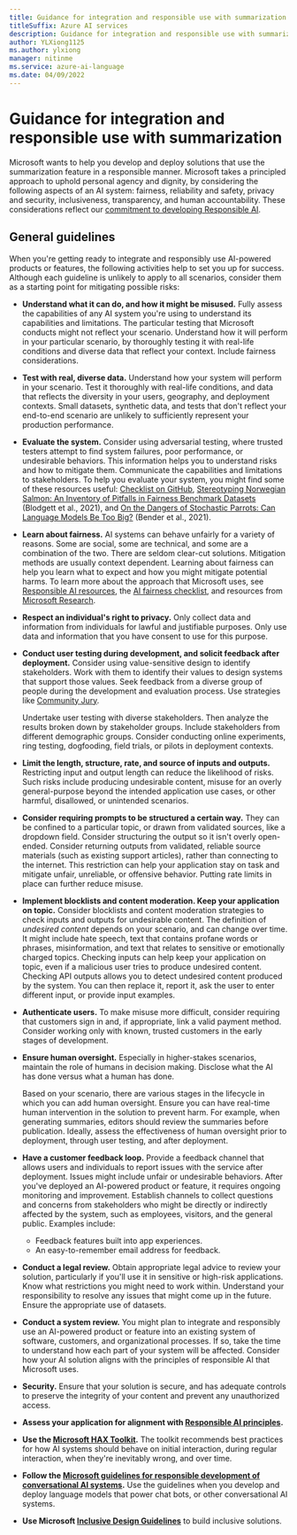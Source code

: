```yaml
---
title: Guidance for integration and responsible use with summarization
titleSuffix: Azure AI services
description: Guidance for integration and responsible use with summarization 
author: YLXiong1125
ms.author: ylxiong
manager: nitinme
ms.service: azure-ai-language
ms.date: 04/09/2022
---
```


# Guidance for integration and responsible use with summarization

Microsoft wants to help you develop and deploy solutions that use the summarization feature in a responsible manner. Microsoft takes a principled approach to uphold personal agency and dignity, by considering the following aspects of an AI system: fairness, reliability and safety, privacy and security, inclusiveness, transparency, and human accountability. These considerations reflect our [commitment to developing Responsible AI](https://www.microsoft.com/ai/responsible-ai?activetab=pivot1%3aprimaryr6).

## General guidelines

When you're getting ready to integrate and responsibly use AI-powered products or features, the following activities help to set you up for success. Although each guideline is unlikely to apply to all scenarios, consider them as a starting point for mitigating possible risks:

* **Understand what it can do, and how it might be misused.** Fully assess the capabilities of any AI system you're using to understand its capabilities and limitations. The particular testing that Microsoft conducts might not reflect your scenario. Understand how it will perform in your particular scenario, by thoroughly testing it with real-life conditions and diverse data that reflect your context. Include fairness considerations.

* **Test with real, diverse data.** Understand how your system will perform in your scenario. Test it thoroughly with real-life conditions, and data that reflects the diversity in your users, geography, and deployment contexts. Small datasets, synthetic data, and tests that don't reflect your end-to-end scenario are unlikely to sufficiently represent your production performance.

* **Evaluate the system.** Consider using adversarial testing, where trusted testers attempt to find system failures, poor performance, or undesirable behaviors. This information helps you to understand risks and how to mitigate them. Communicate the capabilities and limitations to stakeholders. To help you evaluate your system, you might find some of these resources useful: [Checklist on GitHub](https://github.com/marcotcr/checklist), [Stereotyping Norwegian Salmon: An Inventory of Pitfalls in Fairness Benchmark Datasets](https://www.microsoft.com/research/uploads/prod/2021/06/The_Salmon_paper.pdf) (Blodgett et al., 2021), and [On the Dangers of Stochastic Parrots: Can Language Models Be Too Big?](https://dl.acm.org/doi/10.1145/3442188.3445922) (Bender et al., 2021).

* **Learn about fairness.** AI systems can behave unfairly for a variety of reasons. Some are social, some are technical, and some are a combination of the two. There are seldom clear-cut solutions. Mitigation methods are usually context dependent. Learning about fairness can help you learn what to expect and how you might mitigate potential harms. To learn more about the approach that Microsoft uses, see [Responsible AI resources](https://www.microsoft.com/ai/responsible-ai-resources?activetab=pivot1%3aprimaryr4), the [AI fairness checklist](https://www.microsoft.com/research/publication/co-designing-checklists-to-understand-organizational-challenges-and-opportunities-around-fairness-in-ai/), and resources from [Microsoft Research](https://www.microsoft.com/research/theme/fate/#!publications).

* **Respect an individual's right to privacy.** Only collect data and information from individuals for lawful and justifiable purposes. Only use data and information that you have consent to use for this purpose.

* **Conduct user testing during development, and solicit feedback after deployment.** Consider using value-sensitive design to identify stakeholders. Work with them to identify their values to design systems that support those values. Seek feedback from a diverse group of people during the development and evaluation process. Use strategies like [Community Jury](/azure/architecture/guide/responsible-innovation/community-jury/).
  
  Undertake user testing with diverse stakeholders. Then analyze the results broken down by stakeholder groups. Include stakeholders from different demographic groups. Consider conducting online experiments, ring testing, dogfooding, field trials, or pilots in deployment contexts.

* **Limit the length, structure, rate, and source of inputs and outputs.** Restricting input and output length can reduce the likelihood of risks. Such risks include producing undesirable content, misuse for an overly general-purpose beyond the intended application use cases, or other harmful, disallowed, or unintended scenarios.

* **Consider requiring prompts to be structured a certain way.** They can be confined to a particular topic, or drawn from validated sources, like a dropdown field. Consider structuring the output so it isn't overly open-ended. Consider returning outputs from validated, reliable source materials (such as existing support articles), rather than connecting to the internet. This restriction can help your application stay on task and mitigate unfair, unreliable, or offensive behavior. Putting rate limits in place can further reduce misuse.

* **Implement blocklists and content moderation. Keep your application on topic.** Consider blocklists and content moderation strategies to check inputs and outputs for undesirable content. The definition of *undesired content* depends on your scenario, and can change over time. It might include hate speech, text that contains profane words or phrases, misinformation, and text that relates to sensitive or emotionally charged topics. Checking inputs can help keep your application on topic, even if a malicious user tries to produce undesired content. Checking API outputs allows you to detect undesired content produced by the system. You can then replace it, report it, ask the user to enter different input, or provide input examples.

* **Authenticate users.** To make misuse more difficult, consider requiring that customers sign in and, if appropriate, link a valid payment method. Consider working only with known, trusted customers in the early stages of development.

* **Ensure human oversight.** Especially in higher-stakes scenarios, maintain the role of humans in decision making. Disclose what the AI has done versus what a human has done.

  Based on your scenario, there are various stages in the lifecycle in which you can add human oversight. Ensure you can have real-time human intervention in the solution to prevent harm. For example, when generating summaries, editors should review the summaries before publication. Ideally, assess the effectiveness of human oversight prior to deployment, through user testing, and after deployment.

* **Have a customer feedback loop.** Provide a feedback channel that allows users and individuals to report issues with the service after deployment. Issues might include unfair or undesirable behaviors. After you've deployed an AI-powered product or feature, it requires ongoing monitoring and improvement. Establish channels to collect questions and concerns from stakeholders who might be directly or indirectly affected by the system, such as employees, visitors, and the general public. Examples include:
    - Feedback features built into app experiences.
    - An easy-to-remember email address for feedback.

* **Conduct a legal review.** Obtain appropriate legal advice to review your solution, particularly if you'll use it in sensitive or high-risk applications. Know what restrictions you might need to work within. Understand your responsibility to resolve any issues that might come up in the future. Ensure the appropriate use of datasets.

* **Conduct a system review.** You might plan to integrate and responsibly use an AI-powered product or feature into an existing system of software, customers, and organizational processes. If so, take the time to understand how each part of your system will be affected. Consider how your AI solution aligns with the principles of responsible AI that Microsoft uses.

* **Security.** Ensure that your solution is secure, and has adequate controls to preserve the integrity of your content and prevent any unauthorized access.

* **Assess your application for alignment with [Responsible AI principles](https://www.microsoft.com/ai/responsible-ai-resources).**

* **Use the [Microsoft HAX Toolkit](https://www.microsoft.com/en-us/haxtoolkit/).** The toolkit recommends best practices for how AI systems should behave on initial interaction, during regular interaction, when they're inevitably wrong, and over time.

* **Follow the [Microsoft guidelines for responsible development of conversational AI systems](https://www.microsoft.com/research/publication/responsible-bots/).** Use the guidelines when you develop and deploy language models that power chat bots, or other conversational AI systems.

* **Use Microsoft [Inclusive Design Guidelines](https://www.microsoft.com/design/inclusive/)** to build inclusive solutions.
